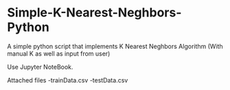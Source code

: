 # Simple-K-Nearest-Neghbors-Python
A simple python script that implements K Nearest Neghbors Algorithm (With manual K as well as input from user)


Use Jupyter NoteBook.

Attached files
-trainData.csv
-testData.csv
